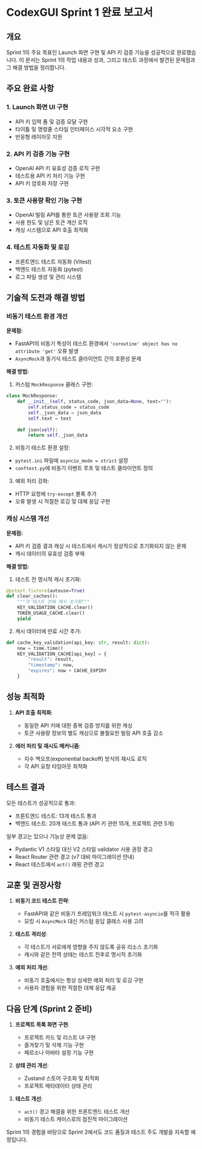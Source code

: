 # CodexGUI Sprint 1 완료 보고서

## 개요

Sprint 1의 주요 목표인 Launch 화면 구현 및 API 키 검증 기능을 성공적으로 완료했습니다. 이 문서는 Sprint 1의 작업 내용과 성과, 그리고 테스트 과정에서 발견된 문제점과 그 해결 방법을 정리합니다.

## 주요 완료 사항

### 1. Launch 화면 UI 구현
- API 키 입력 폼 및 검증 모달 구현
- 타이틀 및 명령줄 스타일 인터페이스 시각적 요소 구현
- 반응형 레이아웃 지원

### 2. API 키 검증 기능 구현
- OpenAI API 키 유효성 검증 로직 구현
- 테스트용 API 키 처리 기능 구현
- API 키 암호화 저장 구현

### 3. 토큰 사용량 확인 기능 구현
- OpenAI 빌링 API를 통한 토큰 사용량 조회 기능
- 사용 한도 및 남은 토큰 계산 로직
- 캐싱 시스템으로 API 호출 최적화

### 4. 테스트 자동화 및 로깅
- 프론트엔드 테스트 자동화 (Vitest)
- 백엔드 테스트 자동화 (pytest)
- 로그 파일 생성 및 관리 시스템

## 기술적 도전과 해결 방법

### 비동기 테스트 환경 개선

**문제점:**
- FastAPI의 비동기 특성이 테스트 환경에서 `'coroutine' object has no attribute 'get'` 오류 발생
- `AsyncMock`과 동기식 테스트 클라이언트 간의 호환성 문제

**해결 방법:**
1. 커스텀 `MockResponse` 클래스 구현:
```python
class MockResponse:
    def __init__(self, status_code, json_data=None, text=""):
        self.status_code = status_code
        self._json_data = json_data
        self.text = text
    
    def json(self):
        return self._json_data
```

2. 비동기 테스트 환경 설정:
- `pytest.ini` 파일에 `asyncio_mode = strict` 설정
- `conftest.py`에 비동기 이벤트 루프 및 테스트 클라이언트 정의

3. 예외 처리 강화:
- HTTP 요청에 `try-except` 블록 추가
- 오류 발생 시 적절한 로깅 및 대체 응답 구현

### 캐싱 시스템 개선

**문제점:**
- API 키 검증 결과 캐싱 시 테스트에서 캐시가 정상적으로 초기화되지 않는 문제
- 캐시 데이터의 유효성 검증 부재

**해결 방법:**
1. 테스트 전 명시적 캐시 초기화:
```python
@pytest.fixture(autouse=True)
def clear_caches():
    """각 테스트 전에 캐시 초기화"""
    KEY_VALIDATION_CACHE.clear()
    TOKEN_USAGE_CACHE.clear()
    yield
```

2. 캐시 데이터에 만료 시간 추가:
```python
def cache_key_validation(api_key: str, result: dict):
    now = time.time()
    KEY_VALIDATION_CACHE[api_key] = {
        "result": result,
        "timestamp": now,
        "expires": now + CACHE_EXPIRY
    }
```

## 성능 최적화

1. **API 호출 최적화**:
   - 동일한 API 키에 대한 중복 검증 방지를 위한 캐싱
   - 토큰 사용량 정보의 별도 캐싱으로 불필요한 빌링 API 호출 감소

2. **에러 처리 및 재시도 메커니즘**:
   - 지수 백오프(exponential backoff) 방식의 재시도 로직
   - 각 API 요청 타임아웃 최적화

## 테스트 결과

모든 테스트가 성공적으로 통과:
- 프론트엔드 테스트: 13개 테스트 통과
- 백엔드 테스트: 20개 테스트 통과 (API 키 관련 15개, 프로젝트 관련 5개)

일부 경고는 있으나 기능상 문제 없음:
- Pydantic V1 스타일 대신 V2 스타일 validator 사용 권장 경고
- React Router 관련 경고 (v7 대비 마이그레이션 안내)
- React 테스트에서 `act()` 래핑 관련 경고

## 교훈 및 권장사항

1. **비동기 코드 테스트 전략**:
   - FastAPI와 같은 비동기 프레임워크 테스트 시 `pytest-asyncio`를 적극 활용
   - 모킹 시 `AsyncMock` 대신 커스텀 응답 클래스 사용 고려

2. **테스트 격리성**:
   - 각 테스트가 서로에게 영향을 주지 않도록 공유 리소스 초기화
   - 캐시와 같은 전역 상태는 테스트 전후로 명시적 초기화

3. **예외 처리 개선**:
   - 비동기 호출에서는 항상 상세한 예외 처리 및 로깅 구현
   - 사용자 경험을 위한 적절한 대체 응답 제공

## 다음 단계 (Sprint 2 준비)

1. **프로젝트 목록 화면 구현**:
   - 프로젝트 카드 및 리스트 UI 구현
   - 즐겨찾기 및 삭제 기능 구현
   - 페르소나 아바타 설정 기능 구현

2. **상태 관리 개선**:
   - Zustand 스토어 구조화 및 최적화
   - 프로젝트 메타데이터 상태 관리

3. **테스트 개선**:
   - `act()` 경고 해결을 위한 프론트엔드 테스트 개선
   - 비동기 테스트 케이스로의 점진적 마이그레이션

Sprint 1의 경험을 바탕으로 Sprint 2에서도 코드 품질과 테스트 주도 개발을 지속할 예정입니다.

